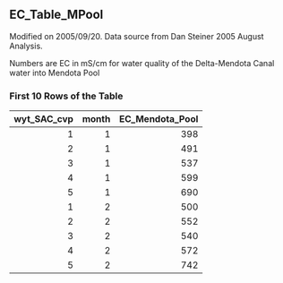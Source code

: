 ## EC_Table_MPool
Modified on 2005/09/20.  Data source from Dan Steiner 2005 August Analysis.

Numbers are EC in mS/cm for water quality of the Delta-Mendota Canal water into Mendota Pool

### First 10 Rows of the Table
|   wyt_SAC_cvp |   month |   EC_Mendota_Pool |
|--------------:|--------:|------------------:|
|             1 |       1 |               398 |
|             2 |       1 |               491 |
|             3 |       1 |               537 |
|             4 |       1 |               599 |
|             5 |       1 |               690 |
|             1 |       2 |               500 |
|             2 |       2 |               552 |
|             3 |       2 |               540 |
|             4 |       2 |               572 |
|             5 |       2 |               742 |